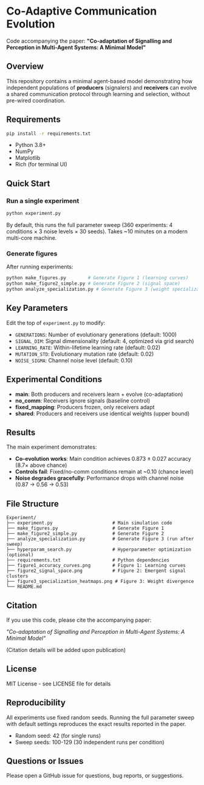 # Co-Adaptive Communication Evolution

Code accompanying the paper: **"Co-adaptation of Signalling and Perception in Multi-Agent Systems: A Minimal Model"**

## Overview

This repository contains a minimal agent-based model demonstrating how independent populations of **producers** (signalers) and **receivers** can evolve a shared communication protocol through learning and selection, without pre-wired coordination.

## Requirements

```bash
pip install -r requirements.txt
```

- Python 3.8+
- NumPy
- Matplotlib
- Rich (for terminal UI)

## Quick Start

### Run a single experiment

```bash
python experiment.py
```

By default, this runs the full parameter sweep (360 experiments: 4 conditions × 3 noise levels × 30 seeds). Takes ~10 minutes on a modern multi-core machine.

### Generate figures

After running experiments:

```bash
python make_figures.py        # Generate Figure 1 (learning curves)
python make_figure2_simple.py # Generate Figure 2 (signal space)
python analyze_specialization.py # Generate Figure 3 (weight specialization)
```

## Key Parameters

Edit the top of `experiment.py` to modify:

- `GENERATIONS`: Number of evolutionary generations (default: 1000)
- `SIGNAL_DIM`: Signal dimensionality (default: 4, optimized via grid search)
- `LEARNING_RATE`: Within-lifetime learning rate (default: 0.02)
- `MUTATION_STD`: Evolutionary mutation rate (default: 0.02)
- `NOISE_SIGMA`: Channel noise level (default: 0.10)

## Experimental Conditions

- **main**: Both producers and receivers learn + evolve (co-adaptation)
- **no_comm**: Receivers ignore signals (baseline control)
- **fixed_mapping**: Producers frozen, only receivers adapt
- **shared**: Producers and receivers use identical weights (upper bound)

## Results

The main experiment demonstrates:
- **Co-evolution works**: Main condition achieves 0.873 ± 0.027 accuracy (8.7× above chance)
- **Controls fail**: Fixed/no-comm conditions remain at ~0.10 (chance level)
- **Noise degrades gracefully**: Performance drops with channel noise (0.87 → 0.56 → 0.53)

## File Structure

```
Experiment/
├── experiment.py                      # Main simulation code
├── make_figures.py                    # Generate Figure 1
├── make_figure2_simple.py             # Generate Figure 2
├── analyze_specialization.py          # Generate Figure 3 (run after sweep)
├── hyperparam_search.py               # Hyperparameter optimization (optional)
├── requirements.txt                   # Python dependencies
├── figure1_accuracy_curves.png        # Figure 1: Learning curves
├── figure2_signal_space.png           # Figure 2: Emergent signal clusters
├── figure3_specialization_heatmaps.png # Figure 3: Weight divergence
└── README.md
```

## Citation

If you use this code, please cite the accompanying paper:

*"Co-adaptation of Signalling and Perception in Multi-Agent Systems: A Minimal Model"*

(Citation details will be added upon publication)

## License

MIT License - see LICENSE file for details

## Reproducibility

All experiments use fixed random seeds. Running the full parameter sweep with default settings reproduces the exact results reported in the paper.

- Random seed: 42 (for single runs)
- Sweep seeds: 100-129 (30 independent runs per condition)

## Questions or Issues

Please open a GitHub issue for questions, bug reports, or suggestions.

